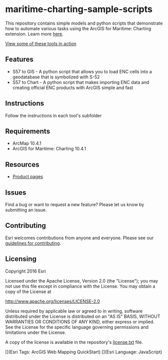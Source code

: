 # maritime-charting-sample-scripts

This repository contains simple models and python scripts that demonstrate how to automate various tasks using the ArcGIS for Maritime: Charting extension. Learn more [here](http://www.esri.com/software/arcgis/extensions/maritime/charting/).

[View some of these tools in action](https://www.youtube.com/channel/UC3TLoqZ0pAY9CU3ff58k3rg/)


## Features
* S57 to GIS - A python script that allows you to load ENC cells into a geodatabase that is symbolized with S-52
* S57 to Chart - A python script that makes importing ENC data and creating official ENC products with ArcGIS simple and fast

## Instructions

Follow the instructions in each tool's subfolder

## Requirements

* ArcMap 10.4.1
* ArcGIS for Maritime: Charting 10.4.1

## Resources

* [Product pages](http://www.esri.com/software/arcgis/extensions/maritime/charting/)

## Issues

Find a bug or want to request a new feature?  Please let us know by submitting an issue.

## Contributing

Esri welcomes contributions from anyone and everyone. Please see our [guidelines for contributing](https://github.com/esri/contributing).

## Licensing
Copyright 2016 Esri

Licensed under the Apache License, Version 2.0 (the "License");
you may not use this file except in compliance with the License.
You may obtain a copy of the License at

   http://www.apache.org/licenses/LICENSE-2.0

Unless required by applicable law or agreed to in writing, software
distributed under the License is distributed on an "AS IS" BASIS,
WITHOUT WARRANTIES OR CONDITIONS OF ANY KIND, either express or implied.
See the License for the specific language governing permissions and
limitations under the License.

A copy of the license is available in the repository's [license.txt]( https://raw.github.com/Esri/quickstart-map-js/master/license.txt) file.

[](Esri Tags: ArcGIS Web Mapping QuickStart)
[](Esri Language: JavaScript)​
